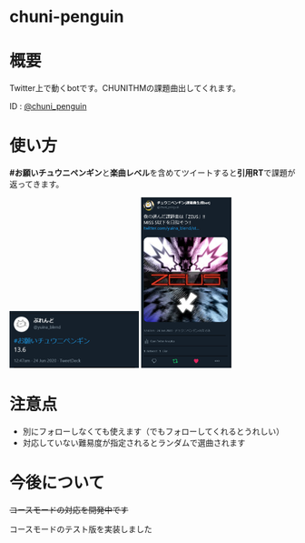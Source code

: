 # chuni-penguin

# 概要

Twitter上で動くbotです。CHUNITHMの課題曲出してくれます。

ID : [@chuni_penguin](https://twitter.com/chuni_penguin) 


# 使い方

**#お願いチュウニペンギン**と**楽曲レベル**を含めてツイートすると**引用RT**で課題が返ってきます。

<img src="image/2020-06-24-00-57-53.png" height=100>

<img src="image/2020-06-24-00-58-27.png" height=300>

# 注意点

- 別にフォローしなくても使えます（でもフォローしてくれるとうれしい）
- 対応していない難易度が指定されるとランダムで選曲されます

# 今後について

~~コースモードの対応を開発中です~~

コースモードのテスト版を実装しました
